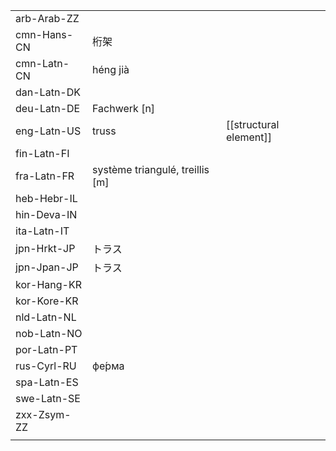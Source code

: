 | | | |
|-|-|-|
| arb-Arab-ZZ |  |  |
| cmn-Hans-CN | 桁架 |  |
| cmn-Latn-CN | héng jià |  |
| dan-Latn-DK |  |  |
| deu-Latn-DE | Fachwerk [n] |  |
| eng-Latn-US | truss | [[structural element]] |
| fin-Latn-FI |  |  |
| fra-Latn-FR | système triangulé, treillis [m] |  |
| heb-Hebr-IL |  |  |
| hin-Deva-IN |  |  |
| ita-Latn-IT |  |  |
| jpn-Hrkt-JP | トラス |  |
| jpn-Jpan-JP | トラス |  |
| kor-Hang-KR |  |  |
| kor-Kore-KR |  |  |
| nld-Latn-NL |  |  |
| nob-Latn-NO |  |  |
| por-Latn-PT |  |  |
| rus-Cyrl-RU | фе́рма |  |
| spa-Latn-ES |  |  |
| swe-Latn-SE |  |  |
| zxx-Zsym-ZZ |  |  |
|  |  |  |